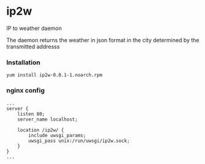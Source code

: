 # ip2w
IP to weather daemon

The daemon returns the weather in json format in the city determined by the transmitted addresss

### Installation

    yum install ip2w-0.0.1-1.noarch.rpm
    
    
### nginx config
    ...
    server {
        listen 80;
        server_name localhost;

        location /ip2w/ {
            include uwsgi_params;
            uwsgi_pass unix:/run/uwsgi/ip2w.sock;
        }
    }
    ...
